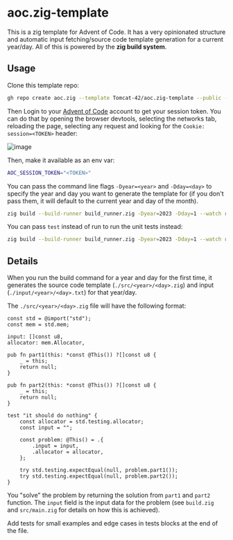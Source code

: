 # aoc.zig-template

This is a zig template for Advent of Code. It has a very opinionated structure
and automatic input fetching/source code template generation for a current year/day.
All of this is powered by the **zig build system**.

## Usage

Clone this template repo:

```bash
gh repo create aoc.zig --template Tomcat-42/aoc.zig-template --public --clone
```

Then Login to your [Advent of Code](https://adventofcode.com/) account to get your session
token. You can do that by opening the browser devtools, selecting the networks tab, reloading
the page, selecting any request and looking for the `Cookie: session=<TOKEN>` header:

![image](https://github.com/user-attachments/assets/8ee0e200-1e00-451d-8309-3a18d94ed3af)

Then, make it available as an env var:

```bash
AOC_SESSION_TOKEN="<TOKEN>"
```  

You can pass the command line flags `-Dyear=<year>` and `-Dday=<day>` 
to specify the year and day you want to generate the template for 
(if you don't pass them, it will default to the current year and day of the month).

```sh
zig build --build-runner build_runner.zig -Dyear=2023 -Dday=1 --watch run
```

You can pass `test` instead of run to run the unit tests instead:
```sh
zig build --build-runner build_runner.zig -Dyear=2023 -Dday=1 --watch run
```

## Details

When you run the build command for a year and day for the first time,
it generates the source code template (`./src/<year>/<day>.zig`) and input 
(`./input/<year>/<day>.txt`) for that year/day. 

The `./src/<year>/<day>.zig` file will have the following format:

```zig
const std = @import("std");
const mem = std.mem;

input: []const u8,
allocator: mem.Allocator,

pub fn part1(this: *const @This()) ?[]const u8 {
    _ = this;
    return null;
}

pub fn part2(this: *const @This()) ?[]const u8 {
    _ = this;
    return null;
}

test "it should do nothing" {
    const allocator = std.testing.allocator;
    const input = "";

    const problem: @This() = .{
        .input = input,
        .allocator = allocator,
    };

    try std.testing.expectEqual(null, problem.part1());
    try std.testing.expectEqual(null, problem.part2());
}
```

You "solve" the problem by returning the solution from `part1` and `part2` function.
The `input` field is the input data for the problem (see `build.zig` and `src/main.zig` 
for details on how this is achieved).

Add tests for small examples and edge cases in tests blocks at the end of the file.
